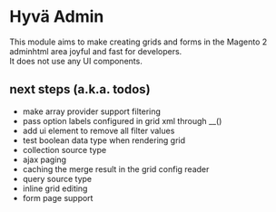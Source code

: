 # Hyvä Admin

This module aims to make creating grids and forms in the Magento 2 adminhtml area joyful and fast for developers.  
It does not use any UI components.


## next steps (a.k.a. todos)

* make array provider support filtering 
* pass option labels configured in grid xml through __()
* add ui element to remove all filter values
* test boolean data type when rendering grid
* collection source type
* ajax paging
* caching the merge result in the grid config reader
* query source type
* inline grid editing
* form page support
